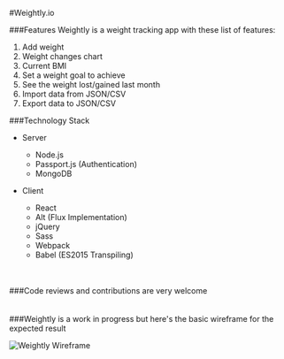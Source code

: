 #Weightly.io

###Features
Weightly is a weight tracking app with these list of features:
<br/>
1. Add weight  
2. Weight changes chart  
3. Current BMI  
4. Set a weight goal to achieve  
5. See the weight lost/gained last month  
6. Import data from JSON/CSV  
7. Export data to JSON/CSV  

###Technology Stack
- Server
	- Node.js
	- Passport.js (Authentication)
	- MongoDB

- Client
	- React
	- Alt (Flux Implementation)
	- jQuery
	- Sass
	- Webpack
	- Babel (ES2015 Transpiling)

<br><br>
###Code reviews and contributions are very welcome	
<br><br>
###Weightly is a work in progress but here's the basic wireframe for the expected result

![Weightly Wireframe](http://static.msaleh.me/weightly.png)

